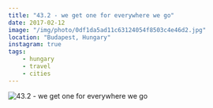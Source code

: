 ```yaml
---
title: "43.2 - we get one for everywhere we go"
date: 2017-02-12
image: "/img/photo/0df1da5ad11c63124054f8503c4e46d2.jpg"
location: "Budapest, Hungary"
instagram: true
tags:
    - hungary
    - travel
    - cities
---
```


![43.2 - we get one for everywhere we go](/img/photo/0df1da5ad11c63124054f8503c4e46d2.jpg)
